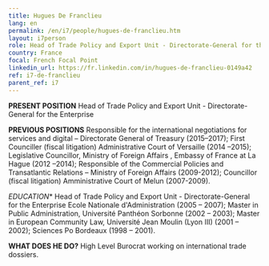 ```yaml
---
title: Hugues De Franclieu
lang: en
permalink: /en/i7/people/hugues-de-franclieu.htm
layout: i7person
role: Head of Trade Policy and Export Unit - Directorate-General for the Enterprise  
country: France
focal: French Focal Point
linkedin_url: https://fr.linkedin.com/in/hugues-de-franclieu-0149a42
ref: i7-de-franclieu
parent_ref: i7
---
```

**PRESENT POSITION** Head of Trade Policy and Export Unit - Directorate-General for the Enterprise

**PREVIOUS POSITIONS**  Responsible for the international negotiations for services and  digital – Directorate General of Treasury (2015–2017); First Counciller (fiscal litigation) Administrative Court of Versaille (2014 –2015); Legislative Councillor, Ministry of Foreign Affairs , Embassy of France at La Hague (2012 –2014); Responsible of the Commercial Policies and Transatlantic Relations – Ministry of Foreign Affairs (2009-2012); Councillor (fiscal litigation) Amministrative Court of Melun (2007-2009). 

*EDUCATION** Head of Trade Policy and Export Unit - Directorate-General for the Enterprise Ecole Nationale d'Administration (2005 – 2007); Master in Public Administration, Université Panthéon Sorbonne (2002 – 2003); Master in European Community Law, Université Jean Moulin (Lyon III) (2001 – 2002); Sciences Po Bordeaux (1998 – 2001).

**WHAT DOES HE DO?** High Level Burocrat working on international trade dossiers.
